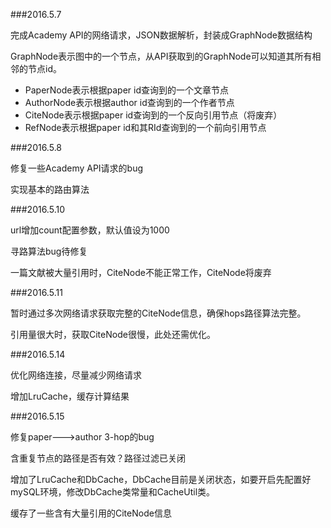 ###2016.5.7

完成Academy API的网络请求，JSON数据解析，封装成GraphNode数据结构

GraphNode表示图中的一个节点，从API获取到的GraphNode可以知道其所有相邻的节点id。

* PaperNode表示根据paper id查询到的一个文章节点
* AuthorNode表示根据author id查询到的一个作者节点
* CiteNode表示根据paper id查询到的一个反向引用节点（将废弃）
* RefNode表示根据paper id和其RId查询到的一个前向引用节点

###2016.5.8

修复一些Academy API请求的bug

实现基本的路由算法

###2016.5.10

url增加count配置参数，默认值设为1000

寻路算法bug待修复

一篇文献被大量引用时，CiteNode不能正常工作，CiteNode将废弃

###2016.5.11

暂时通过多次网络请求获取完整的CiteNode信息，确保hops路径算法完整。

引用量很大时，获取CiteNode很慢，此处还需优化。

###2016.5.14

优化网络连接，尽量减少网络请求

增加LruCache，缓存计算结果

###2016.5.15

修复paper--->author 3-hop的bug

含重复节点的路径是否有效？路径过滤已关闭

增加了LruCache和DbCache，DbCache目前是关闭状态，如要开启先配置好mySQL环境，修改DbCache类常量和CacheUtil类。

缓存了一些含有大量引用的CiteNode信息